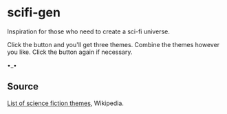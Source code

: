 # scifi-gen

Inspiration for those who need to create a sci-fi universe.

Click the button and you'll get three themes.
Combine the themes however you like.
Click the button again if necessary.

•_•
## Source
[List of science fiction themes](https://en.wikipedia.org/wiki/List_of_science_fiction_themes), Wikipedia.
